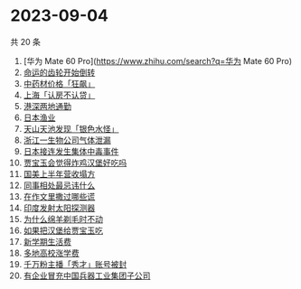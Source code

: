 # 2023-09-04

共 20 条

<!-- BEGIN -->
<!-- 最后更新时间 Mon Sep 04 2023 16:07:57 GMT+0800 (China Standard Time) -->

1. [华为 Mate 60 Pro](https://www.zhihu.com/search?q=华为 Mate 60 Pro)
1. [命运的齿轮开始倒转](https://www.zhihu.com/search?q=命运的齿轮开始倒转)
1. [中药材价格「狂飙」](https://www.zhihu.com/search?q=中药材价格「狂飙」)
1. [上海「认房不认贷」](https://www.zhihu.com/search?q=上海「认房不认贷」)
1. [港深两地通勤](https://www.zhihu.com/search?q=港深两地通勤)
1. [日本渔业](https://www.zhihu.com/search?q=日本渔业)
1. [天山天池发现「银色水怪」](https://www.zhihu.com/search?q=天山天池发现「银色水怪」)
1. [浙江一生物公司气体泄漏](https://www.zhihu.com/search?q=浙江一生物公司气体泄漏)
1. [日本接连发生集体中毒事件](https://www.zhihu.com/search?q=日本接连发生集体中毒事件)
1. [贾宝玉会觉得炸鸡汉堡好吃吗](https://www.zhihu.com/search?q=贾宝玉会觉得炸鸡汉堡好吃吗)
1. [国美上半年营收塌方](https://www.zhihu.com/search?q=国美上半年营收塌方)
1. [同事相处最忌讳什么](https://www.zhihu.com/search?q=同事相处最忌讳什么)
1. [在作文里撒过哪些谎](https://www.zhihu.com/search?q=在作文里撒过哪些谎)
1. [印度发射太阳探测器](https://www.zhihu.com/search?q=印度发射太阳探测器)
1. [为什么绵羊剃毛时不动](https://www.zhihu.com/search?q=为什么绵羊剃毛时不动)
1. [如果把汉堡给贾宝玉吃](https://www.zhihu.com/search?q=如果把汉堡给贾宝玉吃)
1. [新学期生活费](https://www.zhihu.com/search?q=新学期生活费)
1. [多地高校涨学费](https://www.zhihu.com/search?q=多地高校涨学费)
1. [千万粉主播「秀才」账号被封](https://www.zhihu.com/search?q=千万粉主播「秀才」账号被封)
1. [有企业冒充中国兵器工业集团子公司](https://www.zhihu.com/search?q=有企业冒充中国兵器工业集团子公司)

<!-- END -->
